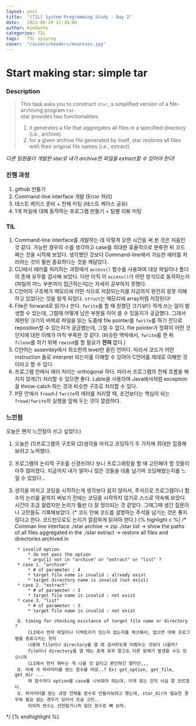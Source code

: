 ```yaml
---
layout: post
title:  "[TIL] System Programming Study - Day 2"
date:   2021-06-29 12:30:00
author: KimSeoYe
categories: TIL
tags:	TIL sysprog
cover:  "/assets/headers/mountain.jpg"
---
```

# Start making star: simple tar

### Description
        
        
>This task asks you to construct `star`, a simplified version of a file-archiving program `tar`. <br>
>star provides two functionalities. 
>1. it generates a file that aggregates all files in a specified directory (i.e., archive).
>2. for a given archive file generated by itself, star restores all files with their original file names (i.e., extract).
        
_다른 팀원들이 개발한 star로 내가 archive한 파일을 extract할 수 있어야 한다!_

### 진행 과정
1. github 만들기
2. Command-line interface 개발 (Error 처리)
3. 테스트 케이스 준비 + 전체 미팅 (테스트 케이스 공유)
4. 1개 파일에 대해 동작하는 프로그램 만들기 + 팀별 리뷰 미팅

### TIL
1. Command-line interface를 개발하는 데 이렇게 오랜 시간을 써 본 것은 처음인 것 같다. 가능한 경우의 수를 생각하고 case를 최대한 효율적으로 분류한 뒤 코드 짜는 것을 시작해 보았다. 생각했던 것보다 Command-line에서 가능한 에러를 처리하는 것이 훨씬 중요하다는 것을 깨달았다.
2. CLI에서 에러를 처리하는 과정에서 `access()` 함수를 사용하여 대상 파일이나 폴더의 존재 유무를 검사해 보았다. 다만 아직 이 `access()`가 어떤 방식으로 동작하는지(파일의 어느 부분까지 접근하는지)는 자세히 공부하지 못했다.
3. C언어의 구조체가 메모리에 어떤 식으로 저장되는지를 지금까지 완전히 잘못 이해하고 있었다는 것을 알게 되었다. `struct`는 메모리에 array처럼 저장된다!
4. File은 forward로 읽거나 쓴다. `fwrite`를 할 때 원했던 크기보다 적게 쓰는 일이 발생할 수 있는데, 그럴때 어떻게 남은 부분을 이어 쓸 수 있을지가 궁금했다. 그래서 제한된 크기의 버퍼로 파일을 읽는 도중에 file pointer를 `fwrite`를 하기 전으로 reposition할 수 있는지가 궁금했는데, 그럴 수 없다. file pointer가 정확히 어떤 것인지에 대한 이해가 아직 부족한 것 같다. (비슷한 맥락에서, `fwrite`를 한 뒤 `fclose`를 하기 위해 `rewind`를 할 필요가 **전혀** 없다.)
5. C언어는 assembly에서 최소한의 level만 올린 언어다. 따라서 코드가 어떤 instruction 들로 interpret 되는지를 이해할 수 있어야 C언어를 제대로 이해한 것이라고 할 수 있다.
6. 프로그램 안에서 에러 처리는 orthogonal 하다. 따라서 프로그램의 전체 흐름을 해치지 않게(?) 처리할 수 있으면 좋다. Lable을 사용하여 Java에서처럼 exceptoin을 throw-catch 하는 것과 비슷한 구조로 처리할 수 있다.
7. If문 안에서 `fread`나 `fwrite`의 에러를 처리할 때, 조건보다는 핵심이 되는 `fread/fwrite`의 실행을 앞에 두는 것이 깔끔하다.

### 느낀점
오늘은 왠지 느낀점이 쓰고 싶었다:)
1. 오늘은 (1)프로그램의 구조와 (2)생각을 마치고 코딩하기 두 가지에 최대한 집중해 보려고 노력했다.
2. 프로그램의 논리적 구조를 신경쓰려다 보니 프로그래밍을 할 때 고민해야 할 것들이 아주 많아졌다. 지금까지 내가 얼마나 많은 것들을 대충 넘기며 코딩해왔는지를 느낄 수 있었다...
3. 생각을 마치고 코딩을 시작하는게 생각보다 쉽지 않아서, 주석으로 프로그램이나 함수의 논리를 끝까지 써보기 전에는 코딩을 시작하지 않기로 스스로 약속해 보았다. 시간이 조금 걸렸지만 논리가 훨씬 더 잘 정리되는 것 같았다. 그때그때 생긴 질문이나 고민들도 기록해보았다. (* 코드 안에 코드를 설명하는 주석을 남기는 것은 좋지 않다고 한다. 코드만으로도 논리가 깔끔하게 읽혀야 한다.)
{% highlight c %}
/*
        Comman line interface
        ./star archive <archive-file-name> <target directoxry path> -> zip
        ./star list <archive-file-name> -> show the paths of all files aggregated in the <archive-file-name>
        ./star extract <archive-file-name> -> restore all files and directories archived in <archive-file-name>

        * invalid option 
            * do not pass the option
            * argv[1] not in "archive" or "extract" or "list" ? 
        * case 1. "archive"
            * # of parameter : 4
            * target file name is invalid : already exist
            * target directory name is invalid (not exist)
        * case 2. "extract"
            * # of parameter : 3
            * target file name is invalid : not exist
        * case 3. "list"
            * # of parameter : 3
            * target file name is invalid : not exist

        Q. timing for checking existance of target file name or directory ?
            CLI에서 먼저 파일이나 디렉토리가 있는지 없는지를 체크해서, 없으면 아예 프로그램을 종료시키는 것이
            나중에 file이나 directory를 열 때 검사하도록 미뤄두는 것보다 나을까?
            file이나 directory를 열 때는 존재 유무 말고도 다른 문제가 발생할 수도 있으니까
            CLI에서 먼저 해두는 게 나을 것 같다고 판단하긴 했지만,,,
        Q. 아예 각 파라미터를 받는 함수를 따로..? Ex) get_option, get_file, get_dir ...
            매 함수마다 option별 case를 나눠줘야 하는데, 이게 맞는 건지 사실 잘 모르겠다.
        Q. 파라미터를 받는 과정 전체를 함수로 만들어보려고 했는데, star_dir이 필요한 경우와 필요 없는 경우가 있어서 조금 고민..
            어차피 변수는 선언할거니까 일단 함수로 빼 보자.
*/
{% endhighlight %}



